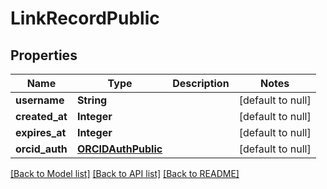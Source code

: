 # LinkRecordPublic
## Properties

| Name | Type | Description | Notes |
|------------ | ------------- | ------------- | -------------|
| **username** | **String** |  | [default to null] |
| **created\_at** | **Integer** |  | [default to null] |
| **expires\_at** | **Integer** |  | [default to null] |
| **orcid\_auth** | [**ORCIDAuthPublic**](ORCIDAuthPublic.md) |  | [default to null] |

[[Back to Model list]](../README.md#documentation-for-models) [[Back to API list]](../README.md#documentation-for-api-endpoints) [[Back to README]](../README.md)

